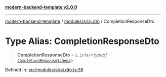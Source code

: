 [**modern-backend-template v2.0.0**](../../../../README.md)

***

[modern-backend-template](../../../../modules.md) / [modules/ai/ai.dto](../README.md) / CompletionResponseDto

# Type Alias: CompletionResponseDto

> **CompletionResponseDto** = `z.infer`\<*typeof* [`CompletionResponseSchema`](../variables/CompletionResponseSchema.md)\>

Defined in: [src/modules/ai/ai.dto.ts:38](https://github.com/maemreyo/saas-4cus-nodejs/blob/1a77de11cd6eaefe66c31c7f5de281673fc25ce5/src/modules/ai/ai.dto.ts#L38)
